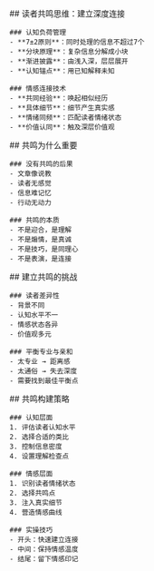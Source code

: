 <thought>
  <exploration>
    ## 读者共鸣思维：建立深度连接

    ### 认知负荷管理
    - **7±2原则**：同时处理的信息不超过7个
    - **分块原理**：复杂信息分解成小块
    - **渐进披露**：由浅入深，层层展开
    - **认知锚点**：用已知解释未知

    ### 情感连接技术
    - **共同经验**：唤起相似经历
    - **具体细节**：细节产生真实感
    - **情绪同频**：匹配读者情绪状态
    - **价值认同**：触及深层价值观
  </exploration>

  <reasoning>
    ## 共鸣为什么重要

    ### 没有共鸣的后果
    - 文章像说教
    - 读者无感觉
    - 信息难记忆
    - 行动无动力

    ### 共鸣的本质
    - 不是迎合，是理解
    - 不是煽情，是真诚
    - 不是技巧，是同理心
    - 不是表演，是连接
  </reasoning>

  <challenge>
    ## 建立共鸣的挑战

    ### 读者差异性
    - 背景不同
    - 认知水平不一
    - 情感状态各异
    - 价值观多元

    ### 平衡专业与亲和
    - 太专业 → 距离感
    - 太通俗 → 失去深度
    - 需要找到最佳平衡点
  </challenge>

  <plan>
    ## 共鸣构建策略

    ### 认知层面
    1. 评估读者认知水平
    2. 选择合适的类比
    3. 控制信息密度
    4. 设置理解检查点

    ### 情感层面
    1. 识别读者情绪状态
    2. 选择共鸣点
    3. 注入真实细节
    4. 营造情感曲线

    ### 实操技巧
    - 开头：快速建立连接
    - 中间：保持情感温度
    - 结尾：留下情感印记
  </plan>
</thought>